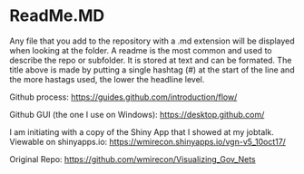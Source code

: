 # ReadMe.MD

Any file that you add to the repository with a .md extension will be displayed when looking at the folder. A readme is the most common
and used to describe the repo or subfolder. It is stored at text and can be formated. The title above is made by putting a single hashtag (#)
at the start of the line and the more hastags used, the lower the headline level.

Github process: https://guides.github.com/introduction/flow/

Github GUI (the one I use on Windows): https://desktop.github.com/

I am initiating with a copy of the Shiny App that I showed at my jobtalk.
Viewable on shinyapps.io: https://wmirecon.shinyapps.io/vgn-v5_10oct17/

Original Repo: https://github.com/wmirecon/Visualizing_Gov_Nets
